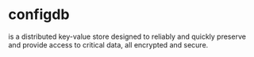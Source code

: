 # configdb
is a distributed key-value store designed to reliably and quickly preserve and provide access to critical data, all encrypted and secure.
